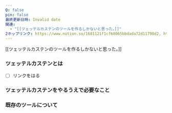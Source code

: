 ```yaml
---
Q: false
pin: false
最終更新日時: Invalid date
関連:
  - "[[ツェッテルカステンのツールを作るしかないと思った。]]"
2ホップリンク: https://www.notion.so/1681121f1cf68065bbdada72d11798d2, https://www.notion.so/a27b512127ec4b5b9b9d5dfd96794848, https://www.notion.so/c17bd8f3efa54a9688df74ef66568856
---
```

[[ツェッテルカステンのツールを作るしかないと思った。]]

  

### ツェッテルカステンとは

- [ ] リンクをはる

  

### ツェッテルカステンをやるうえで必要なこと

  

  

  

### 既存のツールについて